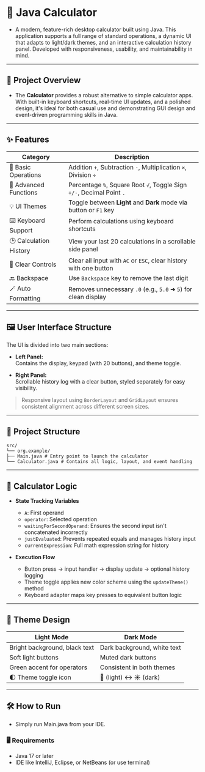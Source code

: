 # 🧮 Java Calculator

 - A modern, feature-rich desktop calculator built using Java. This application supports a full range of standard operations, a dynamic UI that adapts to light/dark themes, and an interactive calculation history panel. Developed with responsiveness, usability, and maintainability in mind.

---

## 📌 Project Overview

- The **Calculator** provides a robust alternative to simple calculator apps. With built-in keyboard shortcuts, real-time UI updates, and a polished design, it's ideal for both casual use and demonstrating GUI design and event-driven programming skills in Java.

---

## ✨ Features

| Category | Description |
|----------|-------------|
| 🧮 Basic Operations | Addition `+`, Subtraction `-`, Multiplication `×`, Division `÷` |
| 🧠 Advanced Functions | Percentage `%`, Square Root `√`, Toggle Sign `+/-`, Decimal Point `.` |
| 💡 UI Themes | Toggle between **Light** and **Dark** mode via button or `F1` key |
| ⌨️ Keyboard Support | Perform calculations using keyboard shortcuts |
| 🕒 Calculation History | View your last 20 calculations in a scrollable side panel |
| 🧹 Clear Controls | Clear all input with `AC` or `ESC`, clear history with one button |
| 🔙 Backspace | Use `Backspace` key to remove the last digit |
| 🪄 Auto Formatting | Removes unnecessary `.0` (e.g., `5.0` ➜ `5`) for clean display |

---

## 🖼️ User Interface Structure

The UI is divided into two main sections:

- **Left Panel:**  
  Contains the display, keypad (with 20 buttons), and theme toggle.
  
- **Right Panel:**  
  Scrollable history log with a clear button, styled separately for easy visibility.

> Responsive layout using `BorderLayout` and `GridLayout` ensures consistent alignment across different screen sizes.

---

## 📁 Project Structure

```
src/
└── org.example/
├── Main.java # Entry point to launch the calculator
└── Calculator.java # Contains all logic, layout, and event handling
```

---

## 🧠 Calculator Logic

- **State Tracking Variables**
  - `A`: First operand
  - `operator`: Selected operation
  - `waitingForSecondOperand`: Ensures the second input isn't concatenated incorrectly
  - `justEvaluated`: Prevents repeated equals and manages history input
  - `currentExpression`: Full math expression string for history

- **Execution Flow**
  - Button press → input handler → display update → optional history logging
  - Theme toggle applies new color scheme using the `updateTheme()` method
  - Keyboard adapter maps key presses to equivalent button logic

---

## 🎨 Theme Design

| Light Mode | Dark Mode |
|------------|-----------|
| Bright background, black text | Dark background, white text |
| Soft light buttons | Muted dark buttons |
| Green accent for operators | Consistent in both themes |
| 🌓 Theme toggle icon | 🌙 (light) ↔ ☀️ (dark) |

---

## 🛠️ How to Run

- Simply run Main.java from your IDE.
  
### 🖥️ Requirements
- Java 17 or later
- IDE like IntelliJ, Eclipse, or NetBeans (or use terminal)
